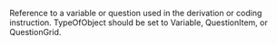 Reference to a variable or question used in the derivation or coding instruction.  TypeOfObject should be set to Variable, QuestionItem, or QuestionGrid.